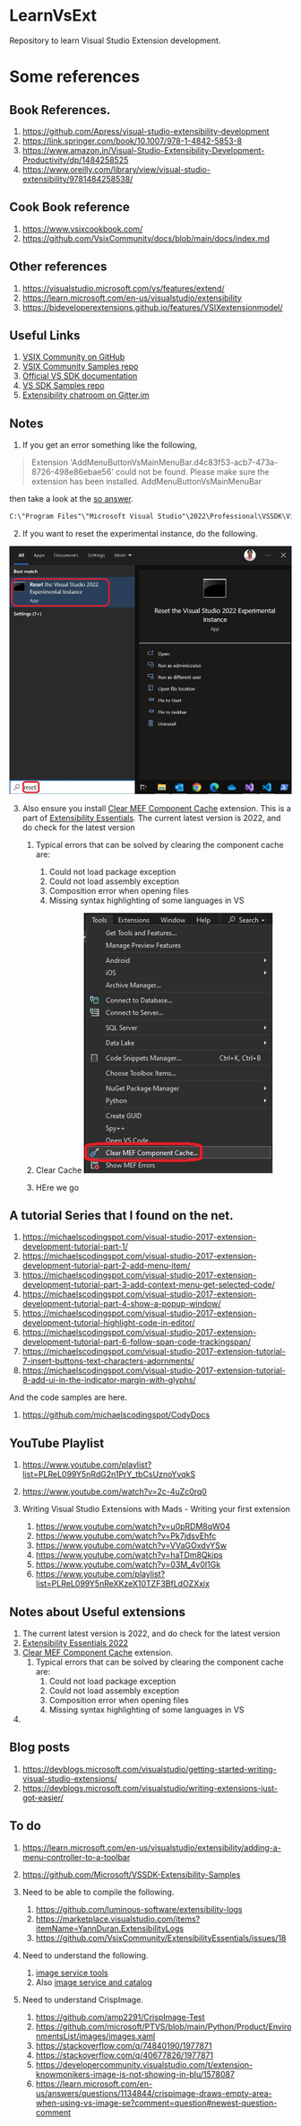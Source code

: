 # LearnVsExt
Repository to learn Visual Studio Extension development. 


# Some references

## Book References.

1. https://github.com/Apress/visual-studio-extensibility-development
2. https://link.springer.com/book/10.1007/978-1-4842-5853-8
3. https://www.amazon.in/Visual-Studio-Extensibility-Development-Productivity/dp/1484258525
4. https://www.oreilly.com/library/view/visual-studio-extensibility/9781484258538/

## Cook Book reference

1. https://www.vsixcookbook.com/
2. https://github.com/VsixCommunity/docs/blob/main/docs/index.md

## Other references

1. https://visualstudio.microsoft.com/vs/features/extend/
2. https://learn.microsoft.com/en-us/visualstudio/extensibility
3. https://bideveloperextensions.github.io/features/VSIXextensionmodel/

## Useful Links

1. [VSIX Community on GitHub](https://github.com/VsixCommunity)
2. [VSIX Community Samples repo](https://github.com/VsixCommunity/Samples)
3. [Official VS SDK documentation](https://learn.microsoft.com/en-us/visualstudio/extensibility)
4. [VS SDK Samples repo](https://github.com/Microsoft/VSSDK-Extensibility-Samples)
5. [Extensibility chatroom on Gitter.im](https://gitter.im/Microsoft/extendvs)


## Notes

1. If you get an error something like the following, 
> Extension 'AddMenuButtonVsMainMenuBar.d4c83f53-acb7-473a-8726-498e86ebae56' could not be found. Please make sure the extension has been installed.	AddMenuButtonVsMainMenuBar			

then take a look at the [so answer](https://stackoverflow.com/a/76134788/1977871).


```txt
C:\"Program Files"\"Microsoft Visual Studio"\2022\Professional\VSSDK\VisualStudioIntegration\Tools\Bin\CreateExpInstance.exe /Reset /VSInstance=17.0_c9ef2fd3 /RootSuffix=Exp && PAUSE
```

2. If you want to reset the experimental instance, do the following.

![Reset Exp Vs](./src/tasks/500500-VSixBlankProjectAnalysis/images/110ResetVsExpIntance50.jpg)

3. Also ensure you install [Clear MEF Component Cache](https://marketplace.visualstudio.com/items?itemName=MadsKristensen.ClearMEFComponentCache) extension. This is a part of [Extensibility Essentials](https://marketplace.visualstudio.com/items?itemName=MadsKristensen.ExtensibilityEssentials2022). The current latest version is 2022, and do check for the latest version
   1. Typical errors that can be solved by clearing the component cache are:
      1. Could not load package exception
      2. Could not load assembly exception
      3. Composition error when opening files
      4. Missing syntax highlighting of some languages in VS
 
   2. Clear Cache
      ![Clear Cache](./images/50_50_VsExtensionEssentials_ClearMef.jpg)

   3. HEre we go


## A tutorial Series that I found on the net. 

1. https://michaelscodingspot.com/visual-studio-2017-extension-development-tutorial-part-1/
2. https://michaelscodingspot.com/visual-studio-2017-extension-development-tutorial-part-2-add-menu-item/
3. https://michaelscodingspot.com/visual-studio-2017-extension-development-tutorial-part-3-add-context-menu-get-selected-code/
4. https://michaelscodingspot.com/visual-studio-2017-extension-development-tutorial-part-4-show-a-popup-window/
5. https://michaelscodingspot.com/visual-studio-2017-extension-development-tutorial-highlight-code-in-editor/
6. https://michaelscodingspot.com/visual-studio-2017-extension-development-tutorial-part-6-follow-span-code-trackingspan/
7. https://michaelscodingspot.com/visual-studio-2017-extension-tutorial-7-insert-buttons-text-characters-adornments/
8. https://michaelscodingspot.com/visual-studio-2017-extension-tutorial-8-add-ui-in-the-indicator-margin-with-glyphs/

And the code samples are here.

1. https://github.com/michaelscodingspot/CodyDocs


##  YouTube Playlist
1. https://www.youtube.com/playlist?list=PLReL099Y5nRdG2n1PrY_tbCsUznoYvqkS

2. https://www.youtube.com/watch?v=2c-4uZc0rq0

3. Writing Visual Studio Extensions with Mads - Writing your first extension
   1. https://www.youtube.com/watch?v=u0pRDM8qW04
   2. https://www.youtube.com/watch?v=Pk7jdsvEhfc
   3. https://www.youtube.com/watch?v=VVaGOxdvYSw
   4. https://www.youtube.com/watch?v=haTDm8Qkips
   5. https://www.youtube.com/watch?v=03M_4v0I1Gk
   6. https://www.youtube.com/playlist?list=PLReL099Y5nReXKzeX10TZF3BfLdOZXxix


## Notes about Useful extensions
1. The current latest version is 2022, and do check for the latest version
2. [Extensibility Essentials 2022](https://marketplace.visualstudio.com/items?itemName=MadsKristensen.ExtensibilityEssentials2022)
3. [Clear MEF Component Cache](https://marketplace.visualstudio.com/items?itemName=MadsKristensen.ClearMEFComponentCache) extension. 
   1. Typical errors that can be solved by clearing the component cache are:
      1. Could not load package exception
      2. Could not load assembly exception
      3. Composition error when opening files
      4. Missing syntax highlighting of some languages in VS 
4. 

## Blog posts
1. https://devblogs.microsoft.com/visualstudio/getting-started-writing-visual-studio-extensions/
2. https://devblogs.microsoft.com/visualstudio/writing-extensions-just-got-easier/


## To do 
1. https://learn.microsoft.com/en-us/visualstudio/extensibility/adding-a-menu-controller-to-a-toolbar

2. https://github.com/Microsoft/VSSDK-Extensibility-Samples

3. Need to be able to compile the following. 
   1. https://github.com/luminous-software/extensibility-logs
   2. https://marketplace.visualstudio.com/items?itemName=YannDuran.ExtensibilityLogs
   3. https://github.com/VsixCommunity/ExtensibilityEssentials/issues/18

4. Need to understand the following.
   1. [image service tools](https://learn.microsoft.com/en-us/visualstudio/extensibility/internals/image-service-tools)
   2. Also [image service and catalog](https://learn.microsoft.com/en-us/visualstudio/extensibility/image-service-and-catalog)

5. Need to understand CrispImage.
   1. https://github.com/amp2291/CrispImage-Test
   2. https://github.com/microsoft/PTVS/blob/main/Python/Product/EnvironmentsList/images/images.xaml
   3. https://stackoverflow.com/q/74840190/1977871
   4. https://stackoverflow.com/q/40677826/1977871
   5. https://developercommunity.visualstudio.com/t/extension-knowmonikers-image-is-not-showing-in-blu/1578087
   6. https://learn.microsoft.com/en-us/answers/questions/1134844/crispimage-draws-empty-area-when-using-vs-image-se?comment=question#newest-question-comment
